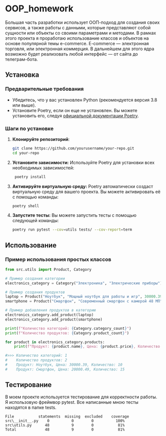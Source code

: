 # OOP_homework

Большая часть разработки использует ООП-подход для создания своих сервисов, а также работы с данными, которые представляют собой сущности или объекты со своими параметрами и методами. В рамках этого проекта я проработаю использование классов и объектов на основе популярной темы e-commerce.
E-commerce  — электронная торговля, или электронная коммерция. В дальнейшем для этого ядра возможно будет реализовать любой интерфейс — от сайта до телеграм-бота.

## Установка

### Предварительные требования

- Убедитесь, что у вас установлен Python (рекомендуется версия 3.8 или выше).
- Установите Poetry, если он еще не установлен. Вы можете установить его, следуя [официальной документации Poetry](https://python-poetry.org/docs/#installation).

### Шаги по установке

1. **Клонируйте репозиторий**:

   ```bash
   git clone https://github.com/yourusername/your-repo.git
   cd your-repo
   ```

2. **Установите зависимости:**
Используйте Poetry для установки всех необходимых зависимостей:

   ```bash
    poetry install
    ```
   
3. **Активируйте виртуальную среду:**
Poetry автоматически создаст виртуальную среду для вашего проекта. Вы можете активировать её с помощью команды:

    ```bash
    poetry shell
    ```

4. **Запустите тесты:**
Вы можете запустить тесты с помощью следующей команды:

    ```bash
    poetry run pytest --cov=utils tests/ --cov-report=term
   ```

## Использование

### Пример использования простых классов

```python
from src.utils import Product, Category

# Пример создания категории
electronics_category = Category("Электроника", "Электрические приборы")

# Пример создания продуктов
laptop = Product("Ноутбук", "Мощный ноутбук для работы и игр", 30000.39, 10)
smartphone = Product("Смартфон", "Современный смартфон с камерой 48 МП", 20000.49, 15)

# Пример добавления продуктов в категорию
electronics_category.add_product(laptop)
electronics_category.add_product(smartphone)

print(f"Количество категорий: {Category.category_count}")
print(f"Количество продуктов: {Category.product_count}")

for product in electronics_category.products:
    print(f"Продукт: {product.name}, Цена: {product.price}, Количество: {product.quantity}")

#>>> Количество категорий: 1
#    Количество продуктов: 2
#    Продукт: Ноутбук, Цена: 30000.39, Количество: 10
#    Продукт: Смартфон, Цена: 20000.49, Количество: 15
```

## Тестирование

В моем проекте используется тестирование для корректности работы. Я использовую фреймвор pytest.
Все написанные мною тесты находятся в папке tests.

```
File	       statements  missing  excluded	coverage
src\__init__.py	   0	      0	       0	      100%
src\utils.py	  48	      9        0	       81%
Total	          48	      9        0	       81%
```
